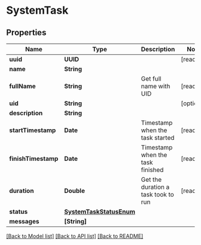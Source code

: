 # SystemTask

## Properties
Name | Type | Description | Notes
------------ | ------------- | ------------- | -------------
**uuid** | **UUID** |  | [readonly] 
**name** | **String** |  | 
**fullName** | **String** | Get full name with UID | [readonly] 
**uid** | **String** |  | [optional] 
**description** | **String** |  | 
**startTimestamp** | **Date** | Timestamp when the task started | [readonly] 
**finishTimestamp** | **Date** | Timestamp when the task finished | [readonly] 
**duration** | **Double** | Get the duration a task took to run | [readonly] 
**status** | [**SystemTaskStatusEnum**](SystemTaskStatusEnum.md) |  | 
**messages** | **[String]** |  | 

[[Back to Model list]](../README.md#documentation-for-models) [[Back to API list]](../README.md#documentation-for-api-endpoints) [[Back to README]](../README.md)



